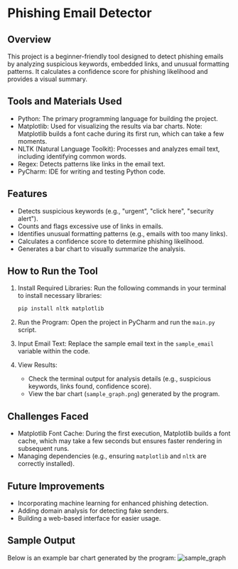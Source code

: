 
# Phishing Email Detector

## Overview
This project is a beginner-friendly tool designed to detect phishing emails by analyzing suspicious keywords, embedded links, and unusual formatting patterns. 
It calculates a confidence score for phishing likelihood and provides a visual summary.

## Tools and Materials Used
- Python: The primary programming language for building the project.
- Matplotlib: Used for visualizing the results via bar charts. Note: Matplotlib builds a font cache during its first run, which can take a few moments.
- NLTK (Natural Language Toolkit): Processes and analyzes email text, including identifying common words.
- Regex: Detects patterns like links in the email text.
- PyCharm: IDE for writing and testing Python code.

## Features
- Detects suspicious keywords (e.g., "urgent", "click here", "security alert").
- Counts and flags excessive use of links in emails.
- Identifies unusual formatting patterns (e.g., emails with too many links).
- Calculates a confidence score to determine phishing likelihood.
- Generates a bar chart to visually summarize the analysis.

## How to Run the Tool
1. Install Required Libraries:
   Run the following commands in your terminal to install necessary libraries:
   ```bash
   pip install nltk matplotlib
   ```

2. Run the Program:
   Open the project in PyCharm and run the `main.py` script.

3. Input Email Text:
   Replace the sample email text in the `sample_email` variable within the code.

4. View Results:
   - Check the terminal output for analysis details (e.g., suspicious keywords, links found, confidence score).
   - View the bar chart (`sample_graph.png`) generated by the program.

## Challenges Faced
- Matplotlib Font Cache: During the first execution, Matplotlib builds a font cache, which may take a few seconds but ensures faster rendering in subsequent runs.
- Managing dependencies (e.g., ensuring `matplotlib` and `nltk` are correctly installed).

## Future Improvements
- Incorporating machine learning for enhanced phishing detection.
- Adding domain analysis for detecting fake senders.
- Building a web-based interface for easier usage.

## Sample Output
Below is an example bar chart generated by the program:
![sample_graph](https://github.com/user-attachments/assets/ab88c644-a9f7-46d8-8473-0003463d6faf)



